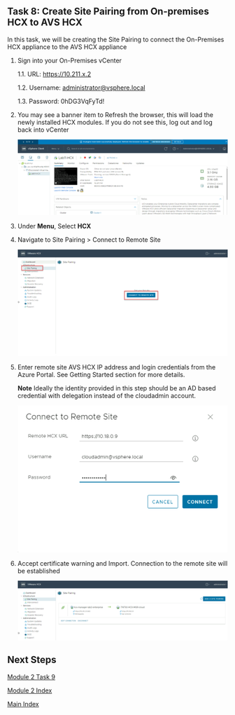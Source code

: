 ## **Task 8: Create Site Pairing from On-premises HCX to AVS HCX**

In this task, we will be creating the Site Pairing to connect the On-Premises
HCX appliance to the AVS HCX appliance

1.  Sign into your On-Premises vCenter

    1.1.  URL: https://10.211.x.2

    1.2.  Username:
        administrator@vsphere.local

    1.3.  Password: 0hDG3VqFyTd!


2.  You may see a banner item to Refresh the browser, this will load the newly
    installed HCX modules. If you do not see this, log out and log back into
    vCenter

    ![](media/dd7b93947a327aa2cf9b8c36b7257f3f.png)

3.  Under **Menu**, Select **HCX**

4.  Navigate to Site Pairing \> Connect to Remote Site

    ![](media/a431f8293cc49c568b3f58570bdf9dc2.png)

5.  Enter remote site AVS HCX IP address and login credentials from the Azure
    Portal. See Getting Started section for more details.

    **Note** Ideally the identity provided in this step should be an AD based
    credential with delegation instead of the cloudadmin account.

    ![](media/c31b338dc6e4e88226af7721e2494ab0.png)

6.  Accept certificate warning and Import. Connection to the remote site will be
    established

    ![](media/0d505a16d2c3ac2eae84d5e610b889aa.png)

## Next Steps

[Module 2 Task 9](module-2-task-9.md)

[Module 2 Index](module-2-index.md)

[Main Index](index.md)